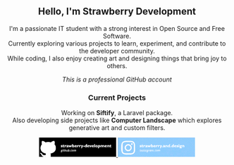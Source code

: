 <div align="center">
  <h2>Hello, I'm Strawberry Development</h2>

  I'm a passionate IT student with a strong interest in Open Source and Free Software.  
  Currently exploring various projects to learn, experiment, and contribute to the developer community.  
  While coding, I also enjoy creating art and designing things that bring joy to others.

  <em>This is a professional GitHub account</em>
  
  ### Current Projects
  
  Working on **Siftify**, a Laravel package.  
  Also developing side projects like **Computer Landscape** which explores generative art and custom filters.

  <a href="https://github.com/strawberry-development">
    <img src="https://github.com/strawberry-development/strawberry-development/blob/main/github-banner.png" width="175" height="auto" />
  </a>
  <a href="https://www.instagram.com/strawberry.and.design/">
    <img src="https://github.com/strawberry-development/strawberry-development/blob/main/instagram-banner.png" width="175" height="auto" />
  </a>
</div>
